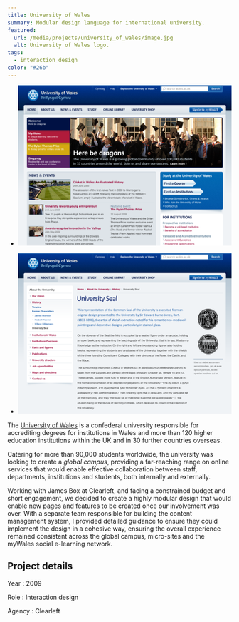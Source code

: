 ```yaml
---
title: University of Wales
summary: Modular design language for international university.
featured:
  url: /media/projects/university_of_wales/image.jpg
  alt: University of Wales logo.
tags:
  - interaction_design
color: "#26b"
---
```


- ![Home page.](../media/projects/university_of_wales/homepage.png#screenshot)

- ![About page.](../media/projects/university_of_wales/about.png#screenshot)

The [University of Wales][1] is a confederal university responsible for accrediting degrees for institutions in Wales and more than 120 higher education institutions within the UK and in 30 further countries overseas.

Catering for more than 90,000 students worldwide, the university was looking to create a _global campus_, providing a far-reaching range on online services that would enable effective collaboration between staff, departments, institutions and students, both internally and externally.

Working with James Box at Clearleft, and facing a constrained budget and short engagement, we decided to create a highly modular design that would enable new pages and features to be created once our involvement was over. With a separate team responsible for building the content management system, I provided detailed guidance to ensure they could implement the design in a cohesive way, ensuring the overall experience remained consistent across the global campus, micro-sites and the myWales social e-learning network.

## Project details

Year
: 2009

Role
: Interaction design

Agency
: Clearleft

[1]: https://www.wales.ac.uk
